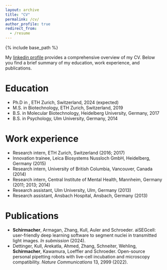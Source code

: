 ```yaml
---
layout: archive
title: "CV"
permalink: /cv/
author_profile: true
redirect_from:
  - /resume
---
```


{% include base_path %}

My [linkedin profile](https://www.linkedin.com/in/daniel-schirmacher/) provides a comprehensive overview of my
CV. Below you find a brief summary of my education, work experience, and publications.

Education
======
* Ph.D in , ETH Zurich, Switzerland, 2024 (expected)
* M.S. in Biotechnology, ETH Zurich, Switzerland, 2019
* B.S. in Molecular Biotechnology, Heidelberg University, Germany, 2017
* B.S. in Psychology, Ulm University, Germany, 2014

Work experience
======
* Research intern, ETH Zurich, Switzerland (2016; 2017)
* Innovation trainee, Leica Biosystems Nussloch GmbH, Heidelberg, Germany (2015)
* Research intern, University of British Columbia, Vancouver, Canada (2014)
* Research intern, Central Institute of Mental Health, Mannheim, Germany (2011; 2013; 2014)
* Research assistant, Ulm University, Ulm, Germany (2013)
* Research assistant, Ansbach Hospital, Ansbach, Germany (2013)

Publications
======
* **Schirmacher**, Armagan, Zhang, Kull, Auler and Schroeder. aiSEGcell: user-friendly deep learning
software to segment nuclei in transmitted light images. _In submission_ (2024).
* Dettinger, Kull, Arekatla, Ahmed, Zhang, Schneiter, Wehling, **Schirmacher**, Kawamura, Loeffler and
Schroeder. Open-source personal pipetting robots with live-cell incubation and microscopy
compatibility. _Nature Communications_ 13, 2999 (2022).
